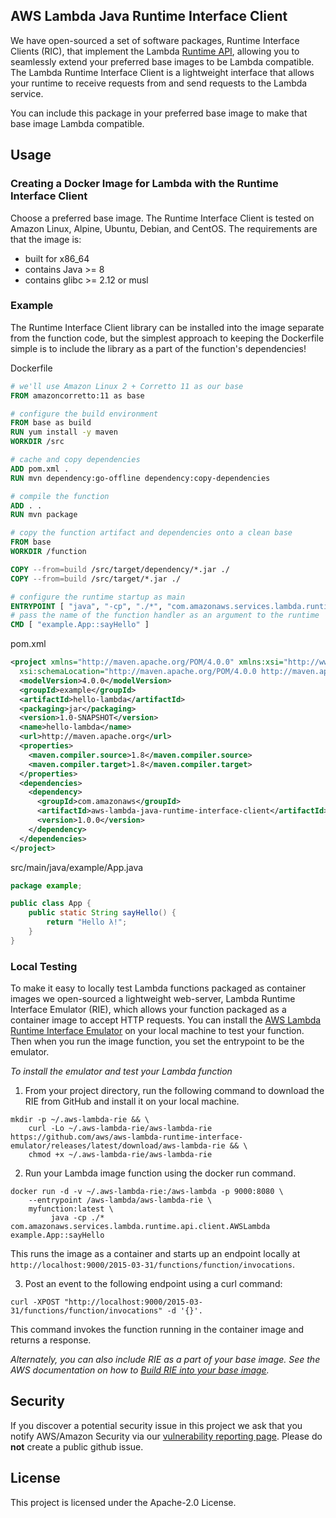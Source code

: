 ## AWS Lambda Java Runtime Interface Client

We have open-sourced a set of software packages, Runtime Interface Clients (RIC), that implement the Lambda
 [Runtime API](https://docs.aws.amazon.com/lambda/latest/dg/runtimes-api.html), allowing you to seamlessly extend your preferred
  base images to be Lambda compatible.
The Lambda Runtime Interface Client is a lightweight interface that allows your runtime to receive requests from and send requests to the Lambda service.

You can include this package in your preferred base image to make that base image Lambda compatible.

## Usage

### Creating a Docker Image for Lambda with the Runtime Interface Client

Choose a preferred base image. The Runtime Interface Client is tested on Amazon Linux, Alpine, Ubuntu, Debian, and CentOS. The requirements are that the image is:

* built for x86_64
* contains Java >= 8
* contains glibc >= 2.12 or musl

### Example

The Runtime Interface Client library can be installed into the image separate from the function code, but the simplest approach to keeping the Dockerfile simple is to include the library as a part of the function's dependencies!

Dockerfile
```dockerfile
# we'll use Amazon Linux 2 + Corretto 11 as our base
FROM amazoncorretto:11 as base

# configure the build environment
FROM base as build
RUN yum install -y maven
WORKDIR /src

# cache and copy dependencies
ADD pom.xml .
RUN mvn dependency:go-offline dependency:copy-dependencies

# compile the function
ADD . .
RUN mvn package 

# copy the function artifact and dependencies onto a clean base
FROM base
WORKDIR /function

COPY --from=build /src/target/dependency/*.jar ./
COPY --from=build /src/target/*.jar ./

# configure the runtime startup as main
ENTRYPOINT [ "java", "-cp", "./*", "com.amazonaws.services.lambda.runtime.api.client.AWSLambda" ]
# pass the name of the function handler as an argument to the runtime
CMD [ "example.App::sayHello" ]
```
pom.xml
```xml
<project xmlns="http://maven.apache.org/POM/4.0.0" xmlns:xsi="http://www.w3.org/2001/XMLSchema-instance"
  xsi:schemaLocation="http://maven.apache.org/POM/4.0.0 http://maven.apache.org/maven-v4_0_0.xsd">
  <modelVersion>4.0.0</modelVersion>
  <groupId>example</groupId>
  <artifactId>hello-lambda</artifactId>
  <packaging>jar</packaging>
  <version>1.0-SNAPSHOT</version>
  <name>hello-lambda</name>
  <url>http://maven.apache.org</url>
  <properties>
    <maven.compiler.source>1.8</maven.compiler.source>
    <maven.compiler.target>1.8</maven.compiler.target>
  </properties>
  <dependencies>
    <dependency>
      <groupId>com.amazonaws</groupId>
      <artifactId>aws-lambda-java-runtime-interface-client</artifactId>
      <version>1.0.0</version>
    </dependency>
  </dependencies>
</project>
```
src/main/java/example/App.java
```java
package example;

public class App {
    public static String sayHello() {
        return "Hello λ!";
    }
}
```

### Local Testing

To make it easy to locally test Lambda functions packaged as container images we open-sourced a lightweight web-server, Lambda Runtime Interface Emulator (RIE), which allows your function packaged as a container image to accept HTTP requests. You can install the [AWS Lambda Runtime Interface Emulator](https://github.com/aws/aws-lambda-runtime-interface-emulator) on your local machine to test your function. Then when you run the image function, you set the entrypoint to be the emulator. 

*To install the emulator and test your Lambda function*

1) From your project directory, run the following command to download the RIE from GitHub and install it on your local machine. 

```shell script
mkdir -p ~/.aws-lambda-rie && \
    curl -Lo ~/.aws-lambda-rie/aws-lambda-rie https://github.com/aws/aws-lambda-runtime-interface-emulator/releases/latest/download/aws-lambda-rie && \
    chmod +x ~/.aws-lambda-rie/aws-lambda-rie
```
2) Run your Lambda image function using the docker run command. 

```shell script
docker run -d -v ~/.aws-lambda-rie:/aws-lambda -p 9000:8080 \
    --entrypoint /aws-lambda/aws-lambda-rie \
    myfunction:latest \
         java -cp ./* com.amazonaws.services.lambda.runtime.api.client.AWSLambda example.App::sayHello
```

This runs the image as a container and starts up an endpoint locally at `http://localhost:9000/2015-03-31/functions/function/invocations`. 

3) Post an event to the following endpoint using a curl command: 

```shell script
curl -XPOST "http://localhost:9000/2015-03-31/functions/function/invocations" -d '{}'.
```

This command invokes the function running in the container image and returns a response.

*Alternately, you can also include RIE as a part of your base image. See the AWS documentation on how to [Build RIE into your base image](https://docs.aws.amazon.com/lambda/latest/dg/images-test.html#images-test-alternative).*


## Security

If you discover a potential security issue in this project we ask that you notify AWS/Amazon Security via our [vulnerability reporting page](http://aws.amazon.com/security/vulnerability-reporting/). Please do **not** create a public github issue.

## License

This project is licensed under the Apache-2.0 License.

